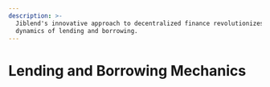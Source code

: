 ```yaml
---
description: >-
  Jiblend's innovative approach to decentralized finance revolutionizes the
  dynamics of lending and borrowing.
---
```


# Lending and Borrowing Mechanics

